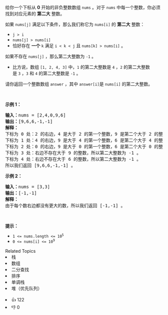 <p>给你一个下标从 <strong>0</strong>&nbsp;开始的非负整数数组&nbsp;<code>nums</code>&nbsp;。对于&nbsp;<code>nums</code>&nbsp;中每一个整数，你必须找到对应元素的&nbsp;<strong>第二大</strong>&nbsp;整数。</p>

<p>如果&nbsp;<code>nums[j]</code>&nbsp;满足以下条件，那么我们称它为&nbsp;<code>nums[i]</code>&nbsp;的&nbsp;<strong>第二大</strong>&nbsp;整数：</p>

<ul> 
 <li><code>j &gt; i</code></li> 
 <li><code>nums[j] &gt; nums[i]</code></li> 
 <li>恰好存在 <strong>一个</strong>&nbsp;<code>k</code>&nbsp;满足 <code>i &lt; k &lt; j</code>&nbsp;且&nbsp;<code>nums[k] &gt; nums[i]</code>&nbsp;。</li> 
</ul>

<p>如果不存在&nbsp;<code>nums[j]</code>&nbsp;，那么第二大整数为&nbsp;<code>-1</code>&nbsp;。</p>

<ul> 
 <li>比方说，数组&nbsp;<code>[1, 2, 4, 3]</code>&nbsp;中，<code>1</code>&nbsp;的第二大整数是&nbsp;<code>4</code>&nbsp;，<code>2</code>&nbsp;的第二大整数是&nbsp;<code>3</code>&nbsp;，<code>3</code> 和&nbsp;<code>4</code>&nbsp;的第二大整数是&nbsp;<code>-1</code>&nbsp;。</li> 
</ul>

<p>请你返回一个整数数组<em>&nbsp;</em><code>answer</code>&nbsp;，其中<em>&nbsp;</em><code>answer[i]</code>是<em>&nbsp;</em><code>nums[i]</code>&nbsp;的第二大整数。</p>

<p>&nbsp;</p>

<p><strong>示例 1：</strong></p>

<pre>
<b>输入：</b>nums = [2,4,0,9,6]
<b>输出：</b>[9,6,6,-1,-1]
<strong>解释：</strong>
下标为 0 处：2 的右边，4 是大于 2 的第一个整数，9 是第二个大于 2 的整数。
下标为 1 处：4 的右边，9 是大于 4 的第一个整数，6 是第二个大于 4 的整数。
下标为 2 处：0 的右边，9 是大于 0 的第一个整数，6 是第二个大于 0 的整数。
下标为 3 处：右边不存在大于 9 的整数，所以第二大整数为 -1 。
下标为 4 处：右边不存在大于 6 的整数，所以第二大整数为 -1 。
所以我们返回 [9,6,6,-1,-1] 。
</pre>

<p><strong>示例 2：</strong></p>

<pre>
<strong>输入：</strong>nums = [3,3]
<b>输出：</b>[-1,-1]
<strong>解释：</strong>
由于每个数右边都没有更大的数，所以我们返回 [-1,-1] 。
</pre>

<p>&nbsp;</p>

<p><strong>提示：</strong></p>

<ul> 
 <li><code>1 &lt;= nums.length &lt;= 10<sup>5</sup></code></li> 
 <li><code>0 &lt;= nums[i] &lt;= 10<sup>9</sup></code></li> 
</ul>

<div><div>Related Topics</div><div><li>栈</li><li>数组</li><li>二分查找</li><li>排序</li><li>单调栈</li><li>堆（优先队列）</li></div></div><br><div><li>👍 122</li><li>👎 0</li></div>